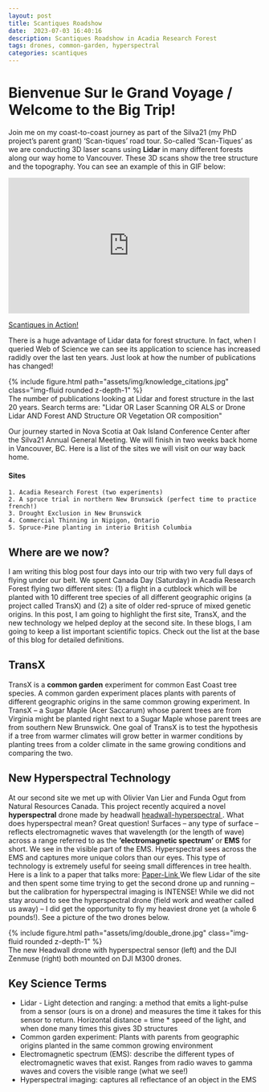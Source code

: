 ```yaml
---
layout: post
title: Scantiques Roadshow
date:  2023-07-03 16:40:16
description: Scantiques Roadshow in Acadia Research Forest
tags: drones, common-garden, hyperspectral
categories: scantiques
---
```

# Bienvenue Sur le Grand Voyage / Welcome to the Big Trip! 
Join me on my coast-to-coast journey as part of the Silva21 (my PhD project’s parent grant) ‘Scan-tiques’ road tour. So-called ‘Scan-Tiques’ as we are conducting 3D laser scans using **Lidar** in many different forests along our way home to Vancouver. These 3D scans show the tree structure and the topography. You can see an example of this in GIF below: 
<iframe src="https://giphy.com/embed/r4II1ThDbD4ZgLEq3E" width="480" height="270" frameBorder="0" class="giphy-embed" allowFullScreen></iframe><p><a href="https://giphy.com/gifs/r4II1ThDbD4ZgLEq3E">Scantiques in Action!</a></p>

There is a huge advantage of Lidar data for forest structure. In fact, when I queried Web of Science we can see its application to science has increased radidly over the last ten years. Just look at how the number of publications has changed! 
<div class="row mt-3">
    <div class="col-sm mt-3 mt-md-0">
        {% include figure.html path="assets/img/knowledge_citations.jpg" class="img-fluid rounded z-depth-1" %}
    </div>
</div>
<div class="caption">
    The number of publications looking at Lidar and forest structure in the last 20 years. Search terms are: "Lidar OR Laser Scanning OR ALS or Drone Lidar AND Forest AND Structure OR Vegetation OR composition"
</div>

Our journey started in Nova Scotia at Oak Island Conference Center after the Silva21 Annual General Meeting. We will finish in two weeks back home in Vancouver, BC. Here is a list of the sites we will visit on our way back home. 
#### Sites
    1. Acadia Research Forest (two experiments)
    2. A spruce trial in northern New Brunswick (perfect time to practice french!)
    3. Drought Exclusion in New Brunswick
    4. Commercial Thinning in Nipigon, Ontario 
    5. Spruce-Pine planting in interio British Columbia

## Where are we now? 

I am writing this blog post four days into our trip with two very full days of flying under our belt. We spent Canada Day (Saturday) in Acadia Research Forest flying two different sites: (1) a flight in a cutblock which will be planted with 10 different tree species of all different geographic origins (a project called TransX) and (2) a site of older red-spruce of mixed genetic origins. In this post, I am going to highlight the first site, TransX, and the new technology we helped deploy at the second site. In these blogs, I am going to keep a list important scientific topics. Check out the list at the base of this blog for detailed definitions.

## TransX
TransX is a **common garden** experiment for common East Coast tree species. A common garden experiment places plants with parents of different geographic origins in the same common growing experiment. In TransX – a Sugar Maple (Acer Saccarum) whose parent trees are from Virginia might be planted right next to a Sugar Maple whose parent trees are from southern New Brunswick. One goal of TransX is to test the hypothesis if a tree from warmer climates will grow better in warmer conditions by planting trees from a colder climate in the same growing conditions and comparing the two. 

## New Hyperspectral Technology 
At our second site we met up with Olivier Van Lier and Funda Ogut from Natural Resources Canada. This project recently acquired a novel **hyperspectral** drone made by headwall <a href= "https://velodynelidar.com/automated-with-velodyne/headwall/"> headwall-hyperspectral </a>. What does hyperspectral mean? Great question! Surfaces – any type of surface – reflects electromagnetic waves that wavelength (or the length of wave) across a range referred to as the **‘electromagnetic spectrum’** or **EMS** for short. We see in the visible part of the EMS. Hyperspectral sees across the EMS and captures more unique colors than our eyes. This type of technology is extremely useful for seeing small differences in tree health. Here is a link to a paper that talks more: <a href="https://link.springer.com/article/10.1007/s40725-019-00096-1"> Paper-Link </a>
We flew Lidar of the site and then spent some time trying to get the second drone up and running – but the calibration for hyperspectral imaging is INTENSE! 
While we did not stay around to see the hyperspectral drone (field work and weather called us away) – I did get the opportunity to fly my heaviest drone yet (a whole 6 pounds!). See a picture of the two drones below. 

<div class="row mt-3">
    <div class="col-sm mt-3 mt-md-0">
        {% include figure.html path="assets/img/double_drone.jpg" class="img-fluid rounded z-depth-1" %}
    </div>
</div>
<div class="caption">
    The new Headwall drone with hyperspectral sensor (left) and the DJI Zenmuse (right) both mounted on DJI M300 drones.
</div>

## Key Science Terms
<ul>
    <li>Lidar - Light detection and ranging: a method that emits a light-pulse from a sensor (ours is on a drone) and measures the time it takes for this sensor to return. Horizontal distance = time * speed of the light, and when done many times this gives 3D structures </li>
    <li>Common garden experiment: Plants with parents from geographic origins planted in the same common growing environment </li>
    <li>Electromagnetic spectrum (EMS): describe the different types of electromagnetic waves that exist. Ranges from radio waves to gamma waves and covers the visible range (what we see!) </li>
    <li>Hyperspectral imaging: captures all reflectance of an object in the EMS </li>
</ul>